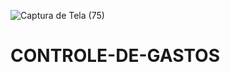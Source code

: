 ![Captura de Tela (75)](https://github.com/limamario441/CONTROLE-DE-GASTOS/assets/88130044/e4f5d030-70aa-4aba-8b84-67854d20e36a)

# CONTROLE-DE-GASTOS
